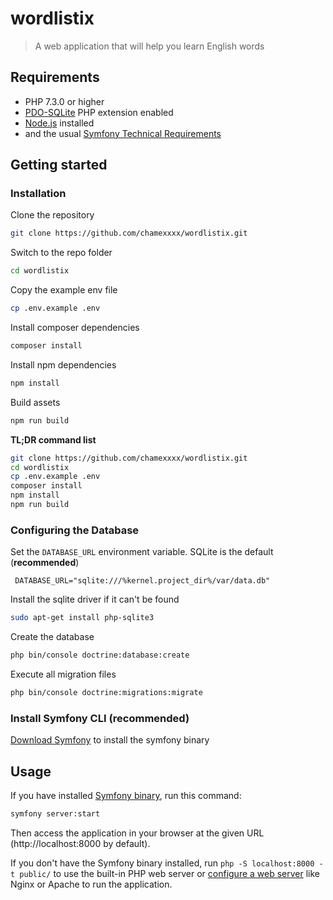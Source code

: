 # wordlistix

> A web application that will help you learn English words

## Requirements

* PHP 7.3.0 or higher
* [PDO-SQLite]() PHP extension enabled
* [Node.js](https://nodejs.org/en/download/) installed
* and the usual [Symfony Technical Requirements](https://symfony.com/doc/5.4/setup.html#technical-requirements)

## Getting started

### Installation

Clone the repository

```bash
git clone https://github.com/chamexxxx/wordlistix.git
```

Switch to the repo folder

```bash
cd wordlistix
```

Copy the example env file

```bash
cp .env.example .env
```

Install composer dependencies

```bash
composer install
```

Install npm dependencies

```bash
npm install
```

Build assets

```bash
npm run build
```

**TL;DR command list**

```bash
git clone https://github.com/chamexxxx/wordlistix.git
cd wordlistix
cp .env.example .env
composer install
npm install
npm run build
```

### Configuring the Database

Set the `DATABASE_URL` environment variable.
SQLite is the default (**recommended**)

```dotenv
 DATABASE_URL="sqlite:///%kernel.project_dir%/var/data.db"
```

Install the sqlite driver if it can't be found

```bash
sudo apt-get install php-sqlite3
```

Create the database

```bash
php bin/console doctrine:database:create
```

Execute all migration files

```bash
php bin/console doctrine:migrations:migrate
```

### Install Symfony CLI (recommended)

[Download Symfony](https://symfony.com/download) to install the symfony binary

## Usage

If you have installed [Symfony binary](https://symfony.com/download), run this command:

```bash
symfony server:start
```

Then access the application in your browser at the given URL (http://localhost:8000 by default).

If you don't have the Symfony binary installed,
run `php -S localhost:8000 -t public/` to use the built-in PHP web server
or [configure a web server](https://symfony.com/doc/5.4/setup/web_server_configuration.html)
like Nginx or Apache to run the application.
